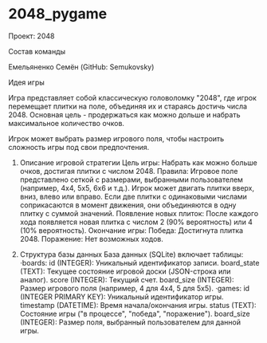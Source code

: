 # 2048_pygame

Проект: 2048

Состав команды

Емельяненко Семён (GitHub: Semukovsky)

Идея игры

Игра представляет собой классическую головоломку "2048", где игрок перемещает плитки на поле, объединяя их и стараясь достичь числа 2048. Основная цель - продержаться как можно дольше и набрать максимальное количество очков.

Игрок может выбрать размер игрового поля, чтобы настроить сложность игры под свои предпочтения.

1. Описание игровой стратегии
Цель игры: Набрать как можно больше очков, достигая плитки с числом 2048.
Правила:
Игровое поле представлено сеткой с размерами, выбранными пользователем (например, 4x4, 5x5, 6x6 и т.д.).
Игрок может двигать плитки вверх, вниз, влево или вправо.
Если две плитки с одинаковыми числами соприкасаются в момент движения, они объединяются в одну плитку с суммой значений.
Появление новых плиток: После каждого хода появляется новая плитка с числом 2 (90% вероятность) или 4 (10% вероятность).
Окончание игры:
Победа: Достигнута плитка 2048.
Поражение: Нет возможных ходов.

2. Структура базы данных
База данных (SQLite) включает таблицы:
·boards:
id (INTEGER): Уникальный идентификатор записи.
board_state (TEXT): Текущее состояние игровой доски (JSON-строка или аналог).
score (INTEGER): Текущий счет.
board_size (INTEGER): Размер игрового поля (например, 4 для 4x4, 5 для 5x5).
·games:
id (INTEGER PRIMARY KEY): Уникальный идентификатор игры.
timestamp (DATETIME): Время начала/окончания игры.
status (TEXT): Состояние игры ("в процессе", "победа", "поражение").
board_size (INTEGER): Размер поля, выбранный пользователем для данной игры.
